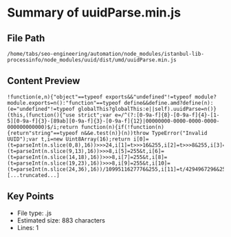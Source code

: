 # Summary of uuidParse.min.js
  
## File Path
`/home/tabs/seo-engineering/automation/node_modules/istanbul-lib-processinfo/node_modules/uuid/dist/umd/uuidParse.min.js`

## Content Preview
```
!function(e,n){"object"==typeof exports&&"undefined"!=typeof module?module.exports=n():"function"==typeof define&&define.amd?define(n):(e="undefined"!=typeof globalThis?globalThis:e||self).uuidParse=n()}(this,(function(){"use strict";var e=/^(?:[0-9a-f]{8}-[0-9a-f]{4}-[1-5][0-9a-f]{3}-[89ab][0-9a-f]{3}-[0-9a-f]{12}|00000000-0000-0000-0000-000000000000)$/i;return function(n){if(!function(n){return"string"==typeof n&&e.test(n)}(n))throw TypeError("Invalid UUID");var t,i=new Uint8Array(16);return i[0]=(t=parseInt(n.slice(0,8),16))>>>24,i[1]=t>>>16&255,i[2]=t>>>8&255,i[3]=255&t,i[4]=(t=parseInt(n.slice(9,13),16))>>>8,i[5]=255&t,i[6]=(t=parseInt(n.slice(14,18),16))>>>8,i[7]=255&t,i[8]=(t=parseInt(n.slice(19,23),16))>>>8,i[9]=255&t,i[10]=(t=parseInt(n.slice(24,36),16))/1099511627776&255,i[11]=t/4294967296&255,i[12]=t>>>24&255,i[13]=t>>>16&255,i[14]=t>>>8&255,i[15]=255&t,i}}));
[...truncated...]
```

## Key Points
- File type: .js
- Estimated size: 883 characters
- Lines: 1
